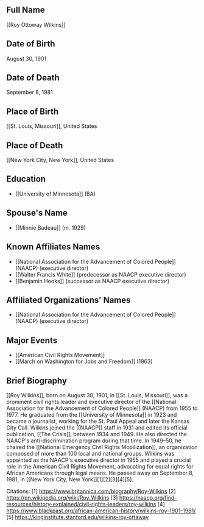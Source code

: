 ## Full Name
[[Roy Ottoway Wilkins]]

## Date of Birth
August 30, 1901

## Date of Death
September 8, 1981

## Place of Birth
[[St. Louis, Missouri]], United States

## Place of Death
[[New York City, New York]], United States

## Education
- [[University of Minnesota]] (BA)

## Spouse's Name
- [[Minnie Badeau]] (m. 1929)

## Known Affiliates Names
- [[National Association for the Advancement of Colored People]] (NAACP) (executive director)
- [[Walter Francis White]] (predecessor as NAACP executive director)
- [[Benjamin Hooks]] (successor as NAACP executive director)

## Affiliated Organizations' Names
- [[National Association for the Advancement of Colored People]] (NAACP) (executive director)

## Major Events
- [[American Civil Rights Movement]]
- [[March on Washington for Jobs and Freedom]] (1963)

## Brief Biography
[[Roy Wilkins]], born on August 30, 1901, in [[St. Louis, Missouri]], was a prominent civil rights leader and executive director of the [[National Association for the Advancement of Colored People]] (NAACP) from 1955 to 1977. He graduated from the [[University of Minnesota]] in 1923 and became a journalist, working for the St. Paul Appeal and later the Kansas City Call. Wilkins joined the [[NAACP]] staff in 1931 and edited its official publication, [[The Crisis]], between 1934 and 1949. He also directed the NAACP's anti-discrimination program during that time. In 1949–50, he chaired the [[National Emergency Civil Rights Mobilization]], an organization composed of more than 100 local and national groups. Wilkins was appointed as the NAACP's executive director in 1955 and played a crucial role in the American Civil Rights Movement, advocating for equal rights for African Americans through legal means. He passed away on September 8, 1981, in [[New York City, New York]][1][2][3][4][5].

Citations:
[1] https://www.britannica.com/biography/Roy-Wilkins
[2] https://en.wikipedia.org/wiki/Roy_Wilkins
[3] https://naacp.org/find-resources/history-explained/civil-rights-leaders/roy-wilkins
[4] https://www.blackpast.org/african-american-history/wilkins-roy-1901-1981/
[5] https://kinginstitute.stanford.edu/wilkins-roy-ottaway